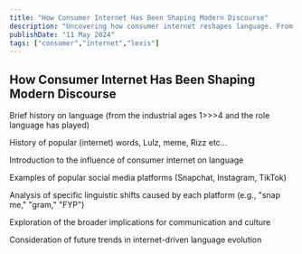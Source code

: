 ```yaml
---
title: "How Consumer Internet Has Been Shaping Modern Discourse"
description: "Uncovering how consumer internet reshapes language. From 'snap me' to 'gram' and 'FYP,' explore the linguistic impact of social media on modern speech"
publishDate: "11 May 2024"
tags: ["consumer","internet","lexis"]
---
```


## How Consumer Internet Has Been Shaping Modern Discourse

Brief history on language (from the industrial ages 1>>>4 and the role language has played)

History of popular (internet) words, Lulz, meme, Rizz etc...

Introduction to the influence of consumer internet on language

Examples of popular social media platforms (Snapchat, Instagram, TikTok)

Analysis of specific linguistic shifts caused by each platform (e.g., "snap me," "gram," "FYP")

Exploration of the broader implications for communication and culture

Consideration of future trends in internet-driven language evolution
